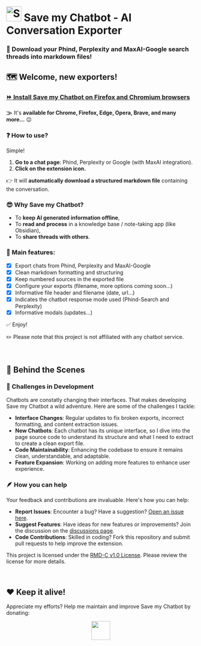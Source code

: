 # <img alt="SaveMyChatbot logo" src="./src/assets/icons/icon-128.png" style="width:40px"> Save my Chatbot - AI Conversation Exporter
### 🚀 Download your Phind, Perplexity and MaxAI-Google search threads into markdown files!

## 🗺️ Welcome, new exporters!

<h3>
  <a href="https://save.hugocollin.com/get">⏩ Install Save my Chatbot on Firefox and Chromium browsers</a>
</h3>

&#x2A20; It's **available for Chrome, Firefox, Edge, Opera, Brave, and many more...** 😉

### ❓ How to use?
Simple!
1. **Go to a chat page**: Phind, Perplexity or Google (with MaxAI integration).
2. **Click on the extension icon.**

👉 It will **automatically download a structured markdown file** containing the conversation.

### 😎 Why Save my Chatbot?
- To **keep AI generated information offline**,
- To **read and process** in a knowledge base / note-taking app (like Obsidian),
- To **share threads with others**.

### 🎯 Main features:
- [x] Export chats from Phind, Perplexity and MaxAI-Google
- [x] Clean markdown formatting and structuring
- [x] Keep numbered sources in the exported file
- [x] Configure your exports (filename, more options coming soon...)
- [x] Informative file header and filename (date, url...)
- [x] Indicates the chatbot response mode used (Phind-Search and Perplexity)
- [x] Informative modals (updates...)

✅ Enjoy!

✏️ Please note that this project is not affiliated with any chatbot service.

<br>

## 🚀 Behind the Scenes

### 🤯 Challenges in Development
Chatbots are constatly changing their interfaces. That makes developing Save my Chatbot a wild adventure. Here are some of the challenges I tackle:
- **Interface Changes**: Regular updates to fix broken exports, incorrect formatting, and content extraction issues.
- **New Chatbots**: Each chatbot has its unique interface, so I dive into the page source code to understand its structure and what I need to extract to create a clean export file.
- **Code Maintainability**: Enhancing the codebase to ensure it remains clean, understandable, and adaptable.
- **Feature Expansion**: Working on adding more features to enhance user experience.

### 🪶 How you can help
Your feedback and contributions are invaluable. Here's how you can help:
- **Report Issues**: Encounter a bug? Have a suggestion? [Open an issue here](https://github.com/Hugo-COLLIN/SaveMyPhind-conversation-exporter/issues).
- **Suggest Features**: Have ideas for new features or improvements? Join the discussion on the [discussions page](https://github.com/Hugo-COLLIN/SaveMyPhind-conversation-exporter/discussions).
- **Code Contributions**: Skilled in coding? Fork this repository and submit pull requests to help improve the extension.

This project is licensed under the [RMD-C v1.0 License](LICENSE.txt). Please review the license for more details.

<br>


## ❤️ Keep it alive!
Appreciate my efforts? Help me maintain and improve Save my Chatbot by donating:
<div align="center">
    <a href="https://save.hugocollin.com/support" target="_blank"><img src="https://img.shields.io/badge/PayPal-00457C?style=for-the-badge&logo=paypal&logoColor=white" height="50px"/></a> 
</div>

<!--
## ⬇️ How to install? (detailed)
### Quick install (automatic updates)
Simply go to the store and click on the installation button:
#### [⏩ Install Save my Chatbot on Chrome, Edge, Opera, Brave and other Chromium browsers...](https://chrome.google.com/webstore/detail/agklnagmfeooogcppjccdnoallkhgkod)
#### [⏩ Install Save my Chatbot on Firefox](https://addons.mozilla.org/fr/firefox/addon/save-my-phind)

### Manual install and updates
You can also install it manually following these steps:
- Chromium browsers:
1. On GitHub, click on Releases (in the right side menu), go on the latest version and download the `save-my-phind_x.y.z.crx` file.
2. Go on `chrome://extensions` (or `[yourChromiumBasedBrowser]://extensions`), then enable "Developer mode" (toggle on the top right) and reload the page.
3. Drag and drop the .crx file on the page, then click on "Add extension" in the appearing popup window.

- Firefox:
1. On GitHub, click on Releases (in the right side menu), go on the latest version and download the `save-my-phind_x.y.z.xpi` file.
2. Go on `about:addons`, then click on the gear icon on the top right and select "Install Add-on From File...".
3. Select the .xpi file you just downloaded and click on "Add" in the appearing popup window.
4. Right-click on the extension icon and select "Always allow for www.phind.com / www.perplexity.ai".

✅ You're done!

<br>


What about the community?

If you're a tester, please check this page: [Testers](TESTERS.md)
-->
